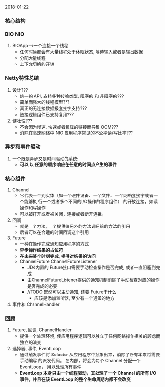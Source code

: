 2018-01-22
### 核心结构

### BIO NIO
1. BIOApp-->一个连接一个线程
    - 任何时候都会有大量线程处于休眠状态, 等待输入或者是输出数据
    - 分配大量线程
    - 上下文切换的开销

### Netty特性总结
1. 设计???
    - 统一的 API, 支持多种传输类型, 阻塞的 和 非阻塞的???
    - 简单而强大的线程模型???
    - 真正的无连接数据报套接字支持???
    - 链接逻辑组件已支持复用???
2. 健壮性???
    - 不会因为慢速, 快速或者超载的链接而导致 OOM???
    - 消除在高速网络中 NIO 应用程序常见的不公平读/写比率???
    
### 异步和事件驱动
1. 一个既是异步又是时间驱动的系统:
    - **可以 以 任意的顺序响应在任意的时间点产生的事件**

### 核心组件
1. Channel
    - 它代表一个到实体（如一个硬件设备、一个文件、一个网络套接字或者一个能够执
      行一个或者多个不同的I/O操作的程序组件） 的开放连接，如读操作和写操作
    - 可以被打开或者被关闭，连接或者断开连接。
2. 回调
    - 就是一个方法, 一个提供给另外的方法调用给的方法的引用
    - 后者可以在合适的时间回调这个引用
3. Future
    - 一种在操作完成通知应用程序的方式
    - **异步操作结果的占位符**
    - **在未来某个时刻完成, 提供对结果的访问**
    - ChannelFuture ChannelFutureListener
        - JDK内置的 Future接口需要手动检查操作是否完成, 或者一直阻塞到完成
        - 由ChannelFutureListener提供的通知机制消除了手动检查对应的操作是否完成的必要
        - //TODO 既然可以主动通知, 还要 Future干什么
            - 应该是添加监听器, 至少有一个通知的地方
4. 事件和 ChannelHandler
    
### 回顾
1. Future, 回调, ChannelHandler
    - 提供一个处理环境, 使应用程序逻辑可以独立于任何网络操作相关的顾虑而 独立的演变 
2. 选择器, 事件, EventLoop
    - 通过触发事件将 Selector 从应用程序中抽象出来，消除了所有本来将需要手动编写
         的派发代码。 在内部，将会为每个 Channel 分配一个 EventLoop， 用以处理所有事件
    - **EventLoop 本身只由一个线程驱动，其处理了一个 Channel 的所有 I/O 事件，并且在该
         EventLoop 的整个生命周期内都不会改变**

